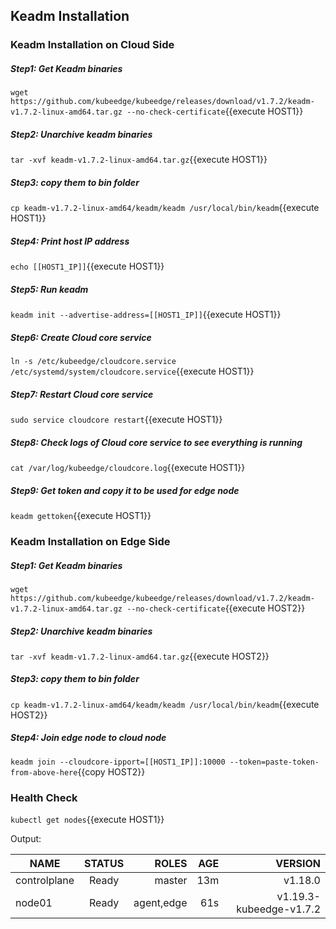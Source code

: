 ## Keadm Installation

### Keadm Installation on Cloud Side
##### Step1: Get Keadm binaries

`wget https://github.com/kubeedge/kubeedge/releases/download/v1.7.2/keadm-v1.7.2-linux-amd64.tar.gz --no-check-certificate`{{execute HOST1}}

##### Step2: Unarchive keadm binaries

`tar -xvf keadm-v1.7.2-linux-amd64.tar.gz`{{execute HOST1}}

##### Step3: copy them to bin folder

`cp keadm-v1.7.2-linux-amd64/keadm/keadm /usr/local/bin/keadm`{{execute HOST1}}

##### Step4: Print host IP address

`echo [[HOST1_IP]]`{{execute HOST1}}


##### Step5: Run keadm

`keadm init --advertise-address=[[HOST1_IP]]`{{execute HOST1}}

##### Step6: Create Cloud core service

`ln -s /etc/kubeedge/cloudcore.service /etc/systemd/system/cloudcore.service`{{execute HOST1}}

##### Step7: Restart Cloud core service

`sudo service cloudcore restart`{{execute HOST1}}

##### Step8: Check logs of Cloud core service to see everything is running

`cat /var/log/kubeedge/cloudcore.log`{{execute HOST1}}


##### Step9: Get token and copy it to be used for edge node

`keadm gettoken`{{execute HOST1}}


### Keadm Installation on Edge Side
##### Step1: Get Keadm binaries

`wget https://github.com/kubeedge/kubeedge/releases/download/v1.7.2/keadm-v1.7.2-linux-amd64.tar.gz --no-check-certificate`{{execute HOST2}}

##### Step2: Unarchive keadm binaries

`tar -xvf keadm-v1.7.2-linux-amd64.tar.gz`{{execute HOST2}}

##### Step3: copy them to bin folder

`cp keadm-v1.7.2-linux-amd64/keadm/keadm /usr/local/bin/keadm`{{execute HOST2}}

##### Step4: Join edge node to cloud node

`keadm join --cloudcore-ipport=[[HOST1_IP]]:10000 --token=paste-token-from-above-here`{{copy HOST2}} 


### Health Check

`kubectl get nodes`{{execute HOST1}}

Output:


| NAME        | STATUS           | ROLES  |  AGE | VERSION|
| ------------- |:-------------:| ---------:|-----:|---------------:|
| controlplane     | Ready | master| 13m | v1.18.0|
| node01         | Ready    |  agent,edge |   61s |     v1.19.3-kubeedge-v1.7.2 |
